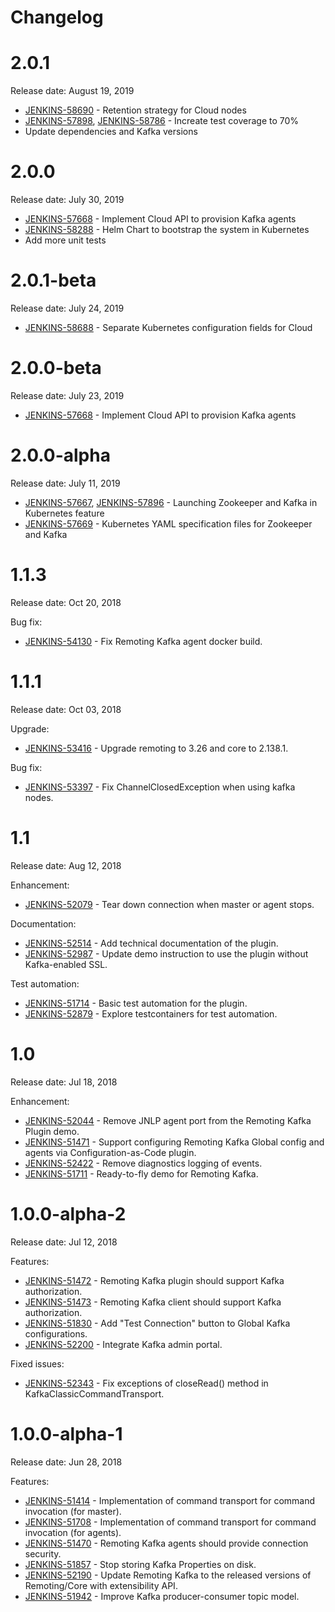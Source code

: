 Changelog
===

# 2.0.1

Release date: August 19, 2019

* [JENKINS-58690](https://issues.jenkins-ci.org/browse/JENKINS-58690) - Retention strategy for Cloud nodes
* [JENKINS-57898](https://issues.jenkins-ci.org/browse/JENKINS-57898), [JENKINS-58786](https://issues.jenkins-ci.org/browse/JENKINS-58786) - Increate test coverage to 70%
* Update dependencies and Kafka versions

# 2.0.0

Release date: July 30, 2019

* [JENKINS-57668](https://issues.jenkins-ci.org/browse/JENKINS-57668) - Implement Cloud API to provision Kafka agents
* [JENKINS-58288](https://issues.jenkins-ci.org/browse/JENKINS-58288) - Helm Chart to bootstrap the system in Kubernetes
* Add more unit tests

# 2.0.1-beta

Release date: July 24, 2019

* [JENKINS-58688](https://issues.jenkins-ci.org/browse/JENKINS-58688) - Separate Kubernetes configuration fields for Cloud

# 2.0.0-beta

Release date: July 23, 2019

* [JENKINS-57668](https://issues.jenkins-ci.org/browse/JENKINS-57668) - Implement Cloud API to provision Kafka agents

# 2.0.0-alpha

Release date: July 11, 2019

* [JENKINS-57667](https://issues.jenkins-ci.org/browse/JENKINS-57667), [JENKINS-57896](https://issues.jenkins-ci.org/browse/JENKINS-57896) - Launching Zookeeper and Kafka in Kubernetes feature
* [JENKINS-57669](https://issues.jenkins-ci.org/browse/JENKINS-57669) - Kubernetes YAML specification files for Zookeeper and Kafka

# 1.1.3

Release date: Oct 20, 2018

Bug fix:

* [JENKINS-54130](https://issues.jenkins-ci.org/browse/JENKINS-54130) - Fix Remoting Kafka agent docker build.

# 1.1.1

Release date: Oct 03, 2018

Upgrade:

* [JENKINS-53416](https://issues.jenkins-ci.org/browse/JENKINS-53416) - Upgrade remoting to 3.26 and core to 2.138.1.

Bug fix:

* [JENKINS-53397](https://issues.jenkins-ci.org/browse/JENKINS-53397) - Fix ChannelClosedException when using kafka nodes.

# 1.1

Release date: Aug 12, 2018

Enhancement:

* [JENKINS-52079](https://issues.jenkins-ci.org/browse/JENKINS-52079) - Tear down connection when master or agent stops.

Documentation:

* [JENKINS-52514](https://issues.jenkins-ci.org/browse/JENKINS-52514) - Add technical documentation of the plugin.
* [JENKINS-52987](https://issues.jenkins-ci.org/browse/JENKINS-52987) - Update demo instruction to use the plugin without Kafka-enabled SSL.

Test automation:

* [JENKINS-51714](https://issues.jenkins-ci.org/browse/JENKINS-51714) - Basic test automation for the plugin.
* [JENKINS-52879](https://issues.jenkins-ci.org/browse/JENKINS-52879) - Explore testcontainers for test automation.

# 1.0

Release date: Jul 18, 2018

Enhancement:

* [JENKINS-52044](https://issues.jenkins-ci.org/browse/JENKINS-52044) - Remove JNLP agent port from the Remoting Kafka Plugin demo.
* [JENKINS-51471](https://issues.jenkins-ci.org/browse/JENKINS-51471) - Support configuring Remoting Kafka Global config and agents via Configuration-as-Code plugin.
* [JENKINS-52422](https://issues.jenkins-ci.org/browse/JENKINS-52422) - Remove diagnostics logging of events.
* [JENKINS-51711](https://issues.jenkins-ci.org/browse/JENKINS-51711) - Ready-to-fly demo for Remoting Kafka.

# 1.0.0-alpha-2

Release date: Jul 12, 2018

Features:

* [JENKINS-51472](https://issues.jenkins-ci.org/browse/JENKINS-51472) - Remoting Kafka plugin should support Kafka authorization.
* [JENKINS-51473](https://issues.jenkins-ci.org/browse/JENKINS-51473) - Remoting Kafka client should support Kafka authorization.
* [JENKINS-51830](https://issues.jenkins-ci.org/browse/JENKINS-51830) - Add "Test Connection" button to Global Kafka configurations.
* [JENKINS-52200](https://issues.jenkins-ci.org/browse/JENKINS-52200) - Integrate Kafka admin portal.

Fixed issues:

* [JENKINS-52343](https://issues.jenkins-ci.org/browse/JENKINS-52200) - Fix exceptions of closeRead() method in KafkaClassicCommandTransport.

# 1.0.0-alpha-1

Release date: Jun 28, 2018

Features:

* [JENKINS-51414](https://issues.jenkins-ci.org/browse/JENKINS-51414) - Implementation of command transport for command invocation (for master).
* [JENKINS-51708](https://issues.jenkins-ci.org/browse/JENKINS-51708) - Implementation of command transport for command invocation (for agents).
* [JENKINS-51470](https://issues.jenkins-ci.org/browse/JENKINS-51470) - Remoting Kafka agents should provide connection security.
* [JENKINS-51857](https://issues.jenkins-ci.org/browse/JENKINS-51857) - Stop storing Kafka Properties on disk.
* [JENKINS-52190](https://issues.jenkins-ci.org/browse/JENKINS-52190) - Update Remoting Kafka to the released versions of Remoting/Core with extensibility API.
* [JENKINS-51942](https://issues.jenkins-ci.org/browse/JENKINS-51942) - Improve Kafka producer-consumer topic model.
